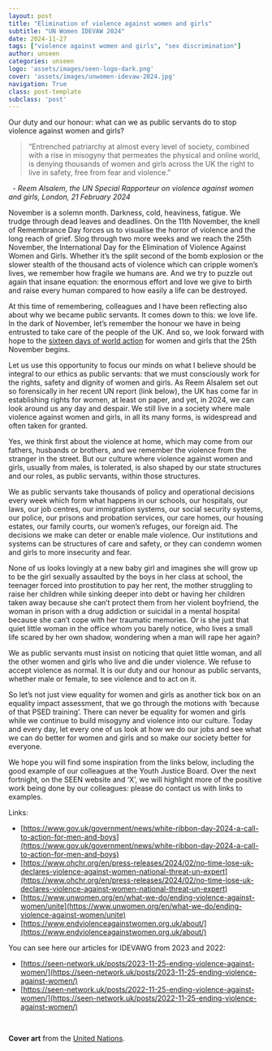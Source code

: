 ```yaml
---
layout: post
title: "Elimination of violence against women and girls"
subtitle: "UN Women IDEVAW 2024"
date: 2024-11-27
tags: ["violence against women and girls", "sex discrimination"]
author: unseen
categories: unseen
logo: 'assets/images/seen-logo-dark.png'
cover: 'assets/images/unwomen-idevaw-2024.jpg'
navigation: True
class: post-template
subclass: 'post'
---
```


Our duty and our honour: what can we as public servants do to stop violence against women and girls?

> “Entrenched patriarchy at almost every level of society, combined with a rise in misogyny that permeates the physical and online world, is denying thousands of women and girls across the UK the right to live in safety, free from fear and violence.”

&nbsp;&nbsp;_- Reem Alsalem, the UN Special Rapporteur on violence against women and girls, London, 21 February 2024_

November is a solemn month. Darkness, cold, heaviness, fatigue. We trudge through dead leaves and deadlines. On the 11th November, the knell of Remembrance Day forces us to visualise the horror of violence and the long reach of grief. Slog through two more weeks and we reach the 25th November, the International Day for the Elimination of Violence Against Women and Girls. Whether it’s the split second of the bomb explosion or the slower stealth of the thousand acts of violence which can cripple women’s lives, we remember how fragile we humans are. And we try to puzzle out again that insane equation: the enormous effort and love we give to birth and raise every human compared to how easily a life can be destroyed.

At this time of remembering, colleagues and I have been reflecting also about why we became public servants. It comes down to this: we love life. In the dark of November, let’s remember the honour we have in being entrusted to take care of the people of the UK. And so, we look forward with hope to the [sixteen days of world action](https://www.un.org/en/observances/ending-violence-against-women-day) for women and girls that the 25th November begins.

Let us use this opportunity to focus our minds on what I believe should be integral to our ethics as public servants: that we must consciously work for the rights, safety and dignity of women and girls. As Reem Alsalem set out so forensically in her recent UN report (link below), the UK has come far in establishing rights for women, at least on paper, and yet, in 2024, we can look around us any day and despair. We still live in a society where male violence against women and girls, in all its many forms, is widespread and often taken for granted.

Yes, we think first about the violence at home, which may come from our fathers, husbands or brothers, and we remember the violence from the stranger in the street. But our culture where violence against women and girls, usually from males, is tolerated, is also shaped by our state structures and our roles, as public servants, within those structures.

We as public servants take thousands of policy and operational decisions every week which form what happens in our schools, our hospitals, our laws, our job centres, our immigration systems, our social security systems, our police, our prisons and probation services, our care homes, our housing estates, our family courts, our women’s refuges, our foreign aid. The decisions we make can deter or enable male violence. Our institutions and systems can be structures of care and safety, or they can condemn women and girls to more insecurity and fear.

None of us looks lovingly at a new baby girl and imagines she will grow up to be the girl sexually assaulted by the boys in her class at school, the teenager forced into prostitution to pay her rent, the mother struggling to raise her children while sinking deeper into debt or having her children taken away because she can’t protect them from her violent boyfriend, the woman in prison with a drug addiction or suicidal in a mental hospital because she can’t cope with her traumatic memories. Or is she just that quiet little woman in the office whom you barely notice, who lives a small life scared by her own shadow, wondering when a man will rape her again?

We as public servants must insist on noticing that quiet little woman, and all the other women and girls who live and die under violence. We refuse to accept violence as normal. It is our duty and our honour as public servants, whether male or female, to see violence and to act on it.

So let’s not just view equality for women and girls as another tick box on an equality impact assessment, that we go through the motions with ‘because of that PSED training’. There can never be equality for women and girls while we continue to build  misogyny and violence into our culture. Today and every day, let every one of us look at how we do our jobs and see what we can do better for women and girls and so make our society better for everyone.

We hope you will find some inspiration from the links below, including the good example of our colleagues at the Youth Justice Board. Over the next fortnight, on the SEEN website and ‘X’, we will highlight more of the positive work being done by our colleagues: please do contact us with links to examples.

Links:

- [https://www.gov.uk/government/news/white-ribbon-day-2024-a-call-to-action-for-men-and-boys](https://www.gov.uk/government/news/white-ribbon-day-2024-a-call-to-action-for-men-and-boys)
- [https://www.ohchr.org/en/press-releases/2024/02/no-time-lose-uk-declares-violence-against-women-national-threat-un-expert](https://www.ohchr.org/en/press-releases/2024/02/no-time-lose-uk-declares-violence-against-women-national-threat-un-expert)
- [https://www.unwomen.org/en/what-we-do/ending-violence-against-women/unite](https://www.unwomen.org/en/what-we-do/ending-violence-against-women/unite)
- [https://www.endviolenceagainstwomen.org.uk/about/](https://www.endviolenceagainstwomen.org.uk/about/)

You can see here our articles for IDEVAWG from 2023 and 2022:

- [https://seen-network.uk/posts/2023-11-25-ending-violence-against-women/](https://seen-network.uk/posts/2023-11-25-ending-violence-against-women/)
- [https://seen-network.uk/posts/2022-11-25-ending-violence-against-women/](https://seen-network.uk/posts/2022-11-25-ending-violence-against-women/)

&nbsp;

**Cover art** from the <a href="https://www.un.org/en/observances/ending-violence-against-women-day/background">United Nations</a>.
